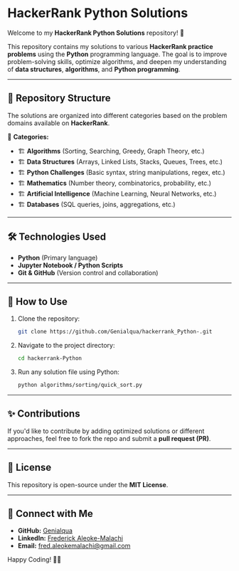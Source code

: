 
# HackerRank Python Solutions  

Welcome to my **HackerRank Python Solutions** repository! 🚀  

This repository contains my solutions to various **HackerRank practice problems** using the **Python** programming language. The goal is to improve problem-solving skills, optimize algorithms, and deepen my understanding of **data structures**, **algorithms**, and **Python programming**.  

---

## 📌 Repository Structure  

The solutions are organized into different categories based on the problem domains available on **HackerRank**.  

📂 **Categories:**  
- 🏗️ **Algorithms** (Sorting, Searching, Greedy, Graph Theory, etc.)  
- 🏗️ **Data Structures** (Arrays, Linked Lists, Stacks, Queues, Trees, etc.)  
- 🏗️ **Python Challenges** (Basic syntax, string manipulations, regex, etc.)  
- 🏗️ **Mathematics** (Number theory, combinatorics, probability, etc.)  
- 🏗️ **Artificial Intelligence** (Machine Learning, Neural Networks, etc.)  
- 🏗️ **Databases** (SQL queries, joins, aggregations, etc.)  

---

## 🛠️ Technologies Used  

- **Python** (Primary language)  
- **Jupyter Notebook / Python Scripts**  
- **Git & GitHub** (Version control and collaboration)  

---

## 🚀 How to Use  

1. Clone the repository:  
   ```bash
   git clone https://github.com/Genialqua/hackerrank_Python-.git
   ```
2. Navigate to the project directory:  
   ```bash
   cd hackerrank-Python
   ```
3. Run any solution file using Python:  
   ```bash
   python algorithms/sorting/quick_sort.py
   ```  

---

## ✨ Contributions  

If you'd like to contribute by adding optimized solutions or different approaches, feel free to fork the repo and submit a **pull request (PR)**.  

---

## 📜 License  

This repository is open-source under the **MIT License**.  

---

## 🔗 Connect with Me  

- **GitHub:** [Genialqua](https://github.com/Genialqua)  
- **LinkedIn:** [Frederick Aleoke-Malachi](https://www.linkedin.com/in/frederickaleokemalachi)  
- **Email:** fred.aleokemalachi@gmail.com  

Happy Coding! 🚀🔥  

